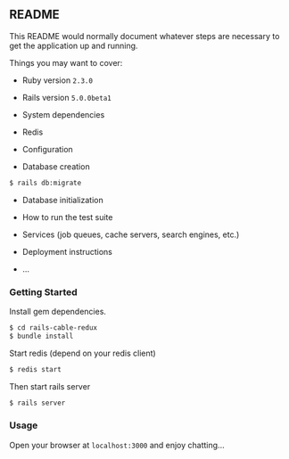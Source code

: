 ## README

This README would normally document whatever steps are necessary to get the
application up and running.

Things you may want to cover:

* Ruby version `2.3.0`

* Rails version `5.0.0beta1`

* System dependencies
- Redis

* Configuration

* Database creation
```bash
$ rails db:migrate
```

* Database initialization

* How to run the test suite

* Services (job queues, cache servers, search engines, etc.)

* Deployment instructions

* ...

### Getting Started

Install gem dependencies.

```bash
$ cd rails-cable-redux
$ bundle install
```

Start redis (depend on your redis client)

```bash
$ redis start
```

Then start rails server

```bash
$ rails server
```

### Usage
Open your browser at `localhost:3000` and enjoy chatting...
